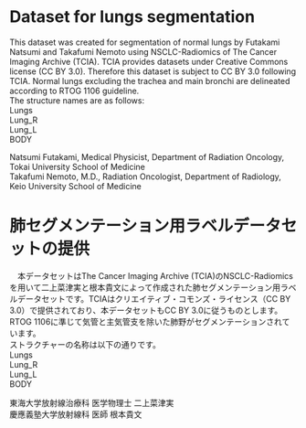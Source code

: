 # Dataset for lungs segmentation
This dataset was created for segmentation of normal lungs by Futakami Natsumi and Takafumi Nemoto using NSCLC-Radiomics of The Cancer Imaging Archive (TCIA). TCIA provides datasets under Creative Commons license (CC BY 3.0). Therefore this dataset is subject to CC BY 3.0 following TCIA. Normal lungs excluding the trachea and main bronchi are delineated according to RTOG 1106 guideline.  
The structure names are as follows:  
Lungs  
Lung_R  
Lung_L  
BODY  

Natsumi Futakami, Medical Physicist, Department of Radiation Oncology, Tokai University School of Medicine  
Takafumi Nemoto, M.D., Radiation Oncologist, Department of Radiology, Keio University School of Medicine


# 肺セグメンテーション用ラベルデータセットの提供
　本データセットはThe Cancer Imaging Archive (TCIA)のNSCLC-Radiomicsを用いて二上菜津実と根本貴文によって作成された肺セグメンテーション用ラベルデータセットです。TCIAはクリエイティブ・コモンズ・ライセンス（CC BY 3.0）で提供されており、本データセットもCC BY 3.0に従うものとします。RTOG 1106に準じて気管と主気管支を除いた肺野がセグメンテーションされています。  
ストラクチャーの名称は以下の通りです。  
Lungs  
Lung_R  
Lung_L  
BODY  

東海大学放射線治療科 医学物理士 二上菜津実  
慶應義塾大学放射線科 医師 根本貴文